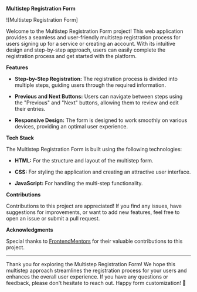 **Multistep Registration Form**

![Multistep Registration Form]

Welcome to the Multistep Registration Form project! This web application provides a seamless and user-friendly multistep registration process for users signing up for a service or creating an account. With its intuitive design and step-by-step approach, users can easily complete the registration process and get started with the platform.

**Features**

- **Step-by-Step Registration:** The registration process is divided into multiple steps, guiding users through the required information.

- **Previous and Next Buttons:** Users can navigate between steps using the "Previous" and "Next" buttons, allowing them to review and edit their entries.

- **Responsive Design:** The form is designed to work smoothly on various devices, providing an optimal user experience.

**Tech Stack**

The Multistep Registration Form is built using the following technologies:

- **HTML:** For the structure and layout of the multistep form.

- **CSS:** For styling the application and creating an attractive user interface.

- **JavaScript:** For handling the multi-step functionality.

**Contributions**

Contributions to this project are appreciated! If you find any issues, have suggestions for improvements, or want to add new features, feel free to open an issue or submit a pull request.

**Acknowledgments**

Special thanks to [FrontendMentors](https://www.frontendmentor.io/challenges) for their valuable contributions to this project.

---

Thank you for exploring the Multistep Registration Form! We hope this multistep approach streamlines the registration process for your users and enhances the overall user experience. If you have any questions or feedback, please don't hesitate to reach out. Happy form customization! 📝
